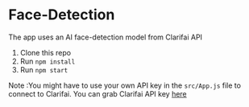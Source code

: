 # Face-Detection 

The app uses an AI face-detection model from Clarifai API

1. Clone this repo
2. Run `npm install`
3. Run `npm start`


Note :You might have to use your own API key in the `src/App.js` file to connect to Clarifai.
You can grab Clarifai API key [here](https://www.clarifai.com/)
